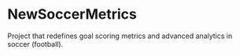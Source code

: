 # NewSoccerMetrics
Project that redefines goal scoring metrics and advanced analytics in soccer (football).
